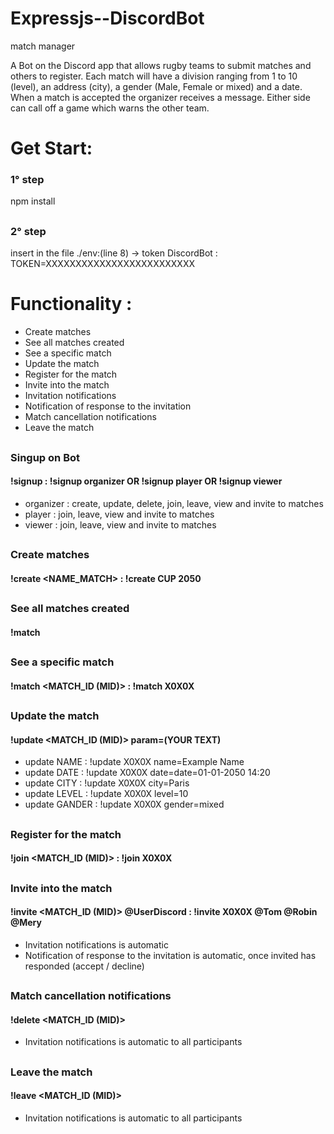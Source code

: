 # Expressjs--DiscordBot
match manager

A Bot on the Discord app that allows rugby teams to submit matches and others to register. Each match will have a division ranging from 1 to 10 (level), an address (city), a gender (Male, Female or mixed) and a date.
When a match is accepted the organizer receives a message.
Either side can call off a game which warns the other team.

# Get Start:
### 1° step 
npm install
##
### 2° step 
insert in the file ./env:(line 8) -> token DiscordBot : TOKEN=XXXXXXXXXXXXXXXXXXXXXXXXX
##
# Functionality :
- Create matches
- See all matches created
- See a specific match
- Update the match
- Register for the match
- Invite into the match
- Invitation notifications
- Notification of response to the invitation
- Match cancellation notifications
- Leave the match

##
### Singup on Bot
#### !signup <account> : !signup organizer OR !signup player OR !signup viewer
- organizer : create, update, delete, join, leave, view and invite to matches
- player : join, leave, view and invite to matches
- viewer : join, leave, view and invite to matches
##
### Create matches
#### !create <NAME_MATCH> : !create CUP 2050
##
### See all matches created
#### !match 
##
### See a specific match
#### !match <MATCH_ID (MID)> : !match X0X0X
##
### Update the match
#### !update  <MATCH_ID (MID)> param=(YOUR TEXT)
- update NAME : !update X0X0X name=Example Name
- update DATE : !update X0X0X date=date=01-01-2050 14:20
- update CITY : !update X0X0X city=Paris
- update LEVEL : !update X0X0X level=10
- update GANDER : !update X0X0X gender=mixed
##
### Register for the match
#### !join <MATCH_ID (MID)> : !join X0X0X
##
### Invite into the match
#### !invite <MATCH_ID (MID)> @UserDiscord : !invite X0X0X @Tom @Robin @Mery
- Invitation notifications is automatic
- Notification of response to the invitation is automatic, once invited has responded (accept / decline)
##
### Match cancellation notifications
#### !delete <MATCH_ID (MID)>
- Invitation notifications is automatic to all participants
##
### Leave the match
#### !leave <MATCH_ID (MID)>
- Invitation notifications is automatic to all participants

